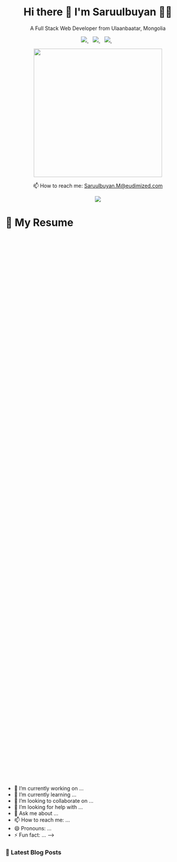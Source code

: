 

<h1 align='center'>
  Hi there 👋 I'm Saruulbuyan 👨‍💻
</h1>

<p align='center'>
  A Full Stack Web Developer from Ulaanbaatar, Mongolia
</p>



<p align='center'>
  
  <!--<a href="https://wa.me/5518996643974?text=Olá!%20Alexandre">
    <img src="https://img.shields.io/badge/WHATSAPP-%2325D366.svg?&style=for-the-badge&logo=whatsapp&logoColor=white" />    
  </a>&nbsp;&nbsp;-->
  <a href="https://linkedin.com/in/saruulbuyan-munkhtur-a82257185">
    <img src="https://img.shields.io/badge/linkedin-%230077B5.svg?&style=for-the-badge&logo=linkedin&logoColor=white" />
  </a>&nbsp;&nbsp;
  <a href="https://instagram.com/saruulbuyan_munkhtur">
    <img src="https://img.shields.io/badge/instagram-%23E4405F.svg?&style=for-the-badge&logo=instagram&logoColor=white" />        
  </a>&nbsp;&nbsp;
  <a href="https://medium.com/@SaruulbuyanMunkhtur">
    <img src="https://img.shields.io/badge/medium-%2312100E.svg?&style=for-the-badge&logo=medium&logoColor=white" />        
  </a>&nbsp;&nbsp;

  
</p>

<p align='center'>
  <a href="#"><img src="https://github-readme-stats.vercel.app/api?username=saruulbuyan-munkhtur&show_icons=true&count_private=true&theme=dark" width="350"></a>
</p>





<p align='center'>
  📫 How to reach me: <a href='mailto:saruulbuyan.m@eudimized.com'>Saruulbuyan.M@eudimized.com</a>
</p>
<p align='center'>
  <a href="#"><img src="https://badges.pufler.dev/visits/saruulbuyan-munkhtur/saruulbuyan-munkhtur"></a>
</p>

<h1> 📃 My Resume </h1>

<p align='center' style="margin: 500px">
          
  <img align="right" style="margin: 500px" src="https://img.shields.io/badge/javascript-%23F7DF1E.svg?&style=for-the-badge&logo=javascript&logoColor=black" />
  <img align="right" src="https://img.shields.io/badge/react%20-%2320232a.svg?&style=for-the-badge&logo=react&logoColor=%2361DAFB" />
  <img align="right" src="https://img.shields.io/badge/gatsby%20-663399.svg?&style=for-the-badge&logo=gatsby&logoColor=white" />
  <img align="right" src="https://img.shields.io/badge/express.js%20-%23404d59.svg?&style=for-the-badge"/>
  <img align="right" src="https://img.shields.io/badge/html5%20-%23E34F26.svg?&style=for-the-badge&logo=html5&logoColor=white" />
          
</p>

<p align='center' style="margin: 500px">

  <img align="right" style="margin: 500px" src="https://img.shields.io/badge/Python-3776AB?logo=python&logoColor=white" />
  <img align="right" src="https://img.shields.io/badge/C++-00599C?logo=c%2B%2B&logoColor=white" />
  <img align="right" src="https://img.shields.io/badge/node.js%20-%2343853D.svg?&style=for-the-badge&logo=node.js&logoColor=white" />
  <img align="right" src="https://img.shields.io/badge/sass%20-%23CC6699.svg?&style=for-the-badge&logo=sass&logoColor=white" />
  <img align="right" src="https://img.shields.io/badge/react_native%20-%2320232a.svg?&style=for-the-badge&logo=react&logoColor=%2361DAFB" />
  <img align="right" src="https://img.shields.io/badge/netlify%20-00C7B7.svg?&style=for-the-badge&logo=netlify&logoColor=white" />
  <img align="right" src="https://img.shields.io/badge/MongoDB-%234ea94b.svg?&style=for-the-badge&logo=mongodb&logoColor=white" />
  <img align="right" src="https://img.shields.io/badge/Microsoft%20Excel-217346?logo=microsoft-excel&logoColor=white&style=for-the-badge" />

</p>

- 🔭 I’m currently working on ...
- 🌱 I’m currently learning ...
- 👯 I’m looking to collaborate on ...
- 🤔 I’m looking for help with ...
- 💬 Ask me about ...
- 📫 How to reach me: ...
- 😄 Pronouns: ...
- ⚡ Fun fact: ...
-->

### 📕 Latest Blog Posts
<!-- BLOG-POST-LIST:START -->
<!-- BLOG-POST-LIST:END -->
